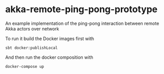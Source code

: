# akka-remote-ping-pong-prototype

An example implementation of the ping-pong interaction between remote Akka actors over network

To run it build the Docker images first with

```
sbt docker:publishLocal
```

And then run the docker composition with

```
docker-compose up
```
